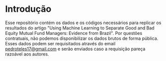 # Introdução
Esse repositório contém os dados e os códigos necessários para replicar os resultados do artigo "Using Machine Learning to Separate Good and Bad Equity Mutual Fund Managers: Evidence from Brazil". Por questões contratuais, não podemos disponibilizar os dados brutos de forma pública. Esses dados podem ser requisitados através do email pedroteles17@gmail.com e serão enviados caso a requisição pareça razoável aos autores.